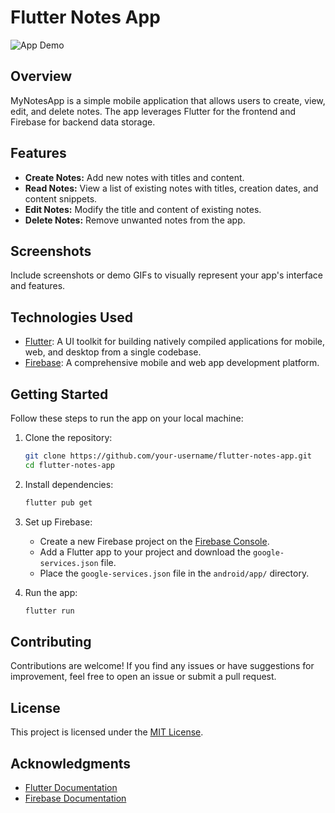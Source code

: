 # Flutter Notes App

![App Demo](link_to_screenshot_or_demo.gif)

## Overview

MyNotesApp is a simple mobile application that allows users to create, view, edit, and delete notes. The app leverages Flutter for the frontend and Firebase for backend data storage.

## Features

- **Create Notes:** Add new notes with titles and content.
- **Read Notes:** View a list of existing notes with titles, creation dates, and content snippets.
- **Edit Notes:** Modify the title and content of existing notes.
- **Delete Notes:** Remove unwanted notes from the app.

## Screenshots

Include screenshots or demo GIFs to visually represent your app's interface and features.

## Technologies Used

- [Flutter](https://flutter.dev/): A UI toolkit for building natively compiled applications for mobile, web, and desktop from a single codebase.
- [Firebase](https://firebase.google.com/): A comprehensive mobile and web app development platform.

## Getting Started

Follow these steps to run the app on your local machine:

1. Clone the repository:

    ```bash
    git clone https://github.com/your-username/flutter-notes-app.git
    cd flutter-notes-app
    ```

2. Install dependencies:

    ```bash
    flutter pub get
    ```

3. Set up Firebase:

    - Create a new Firebase project on the [Firebase Console](https://console.firebase.google.com/).
    - Add a Flutter app to your project and download the `google-services.json` file.
    - Place the `google-services.json` file in the `android/app/` directory.

4. Run the app:

    ```bash
    flutter run
    ```

## Contributing

Contributions are welcome! If you find any issues or have suggestions for improvement, feel free to open an issue or submit a pull request.

## License

This project is licensed under the [MIT License](LICENSE).

## Acknowledgments

- [Flutter Documentation](https://flutter.dev/docs)
- [Firebase Documentation](https://firebase.google.com/docs)

